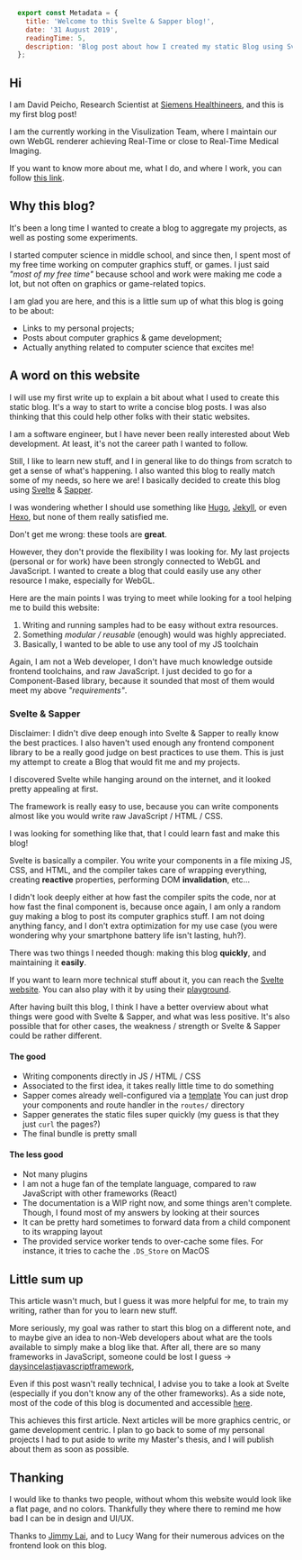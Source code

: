 ```js module
  export const Metadata = {
    title: 'Welcome to this Svelte & Sapper blog!',
    date: '31 August 2019',
    readingTime: 5,
    description: 'Blog post about how I created my static Blog using Svelte & Sapper. You may learn about a new framework!'
  };
```

## Hi

I am David Peicho, Research Scientist at [Siemens Healthineers](https://www.siemens-healthineers.com),
and this is my first blog post!

I am the currently working in the Visulization Team, where I maintain our own
WebGL renderer achieving Real-Time or close to Real-Time Medical Imaging.

If you want to know more about me, what I do, and where I work, you can follow
[this link](/).

## Why this blog?

It's been a long time I wanted to create a blog to aggregate my projects, as
well as posting some experiments.

I started computer science in middle school, and since then, I spent most of
my free time working on computer graphics stuff, or games. I just said
*"most of my free time"* because school and work were making me code a lot,
but not often on graphics or game-related topics.


I am glad you are here, and this is a little sum up of what this blog is
going to be about:
* Links to my personal projects;
* Posts about computer graphics & game development;
* Actually anything related to computer science that excites me!

## A word on this website

I will use my first write up to explain a bit about what I used to create this static
blog. It's a way to start to write a concise blog posts. I was also thinking
that this could help other folks with their static websites.

I am a software engineer, but I have never been really interested about Web
development. At least, it's not the career path I wanted to follow.

Still, I like to learn new stuff, and I in general like to do things from
scratch to get a sense of what's happening. I also wanted this blog to really
match some of my needs, so here we are! I basically decided to create this
blog using [Svelte](https://svelte.dev) & [Sapper](https://sapper.svelte.dev).

I was wondering whether I should use something like
[Hugo](https://gohugo.io), [Jekyll](https://jekyllrb.com), or even [Hexo](https://hexo.io),
but none of them really satisfied me.

Don't get me wrong: these tools are **great**.

However, they don't provide the flexibility I was looking for.
My last projects (personal or for work) have been strongly connected to
WebGL and JavaScript.
I wanted to create a blog that could easily use any other resource I make,
especially for WebGL.

Here are the main points I was trying to meet while looking for a tool helping
me to build this website:

1. Writing and running samples had to be easy without extra resources.
2. Something *modular / reusable* (enough) would was highly appreciated.
3. Basically, I wanted to be able to use any tool of my JS toolchain

Again, I am not a Web developer, I don't have much knowledge outside frontend
toolchains, and raw JavaScript. I just decided to go for a Component-Based
library, because it sounded that most of them would meet my above *"requirements"*.

### Svelte & Sapper

<p class='warn'>
  Disclaimer: I didn't dive deep enough into Svelte & Sapper to really know
  the best practices.
  I also haven't used enough any frontend component library
  to be a really good judge on best practices to use them.
  This is just my attempt to create a Blog that would fit me and my projects.
</p>

I discovered Svelte while hanging around on the internet, and it looked
pretty appealing at first.

The framework is really easy to use, because you can write components almost
like you would write raw JavaScript / HTML / CSS.

I was looking for something like that, that I could learn fast and make this blog!

Svelte is basically a compiler. You write your components in a file mixing JS,
CSS, and HTML, and the compiler takes care of wrapping everything, creating
**reactive** properties, performing DOM **invalidation**, etc...

I didn't look deeply either at how fast the compiler spits the code, nor at
how fast the final component is, because once again, I am only a random guy
making a blog to post its computer graphics stuff. I am not doing anything fancy,
and I don't extra optimization for my use case (you were wondering why your smartphone battery life isn't lasting, huh?).

There was two things I needed though: making this blog **quickly**, and maintaining it
**easily**.

If you want to learn more technical stuff about it, you can reach the
[Svelte website](https://svelte.dev). You can also play with it by using their
[playground](https://svelte.dev/examples).

After having built this blog, I think I have a better overview about what things
were good with Svelte & Sapper, and what was less positive. It's also possible
that for other cases, the weakness / strength or Svelte & Sapper could be rather
different.

#### The good

* Writing components directly in JS / HTML / CSS
* Associated to the first idea, it takes really little time to do something
* Sapper comes already well-configured via a [template](https://github.com/sveltejs/sapper-template)
You can just drop your components and route handler in the `routes/` directory
* Sapper generates the static files super quickly (my guess is that they just `curl` the pages?)
* The final bundle is pretty small

#### The less good

* Not many plugins
* I am not a huge fan of the template language, compared to raw JavaScript with
other frameworks (React)
* The documentation is a WIP right now, and some things aren't complete. Though,
I found most of my answers by looking at their sources
* It can be pretty hard sometimes to forward data from a child component to
its wrapping layout
* The provided service worker tends to over-cache some files.
For instance, it tries to cache the `.DS_Store` on MacOS

## Little sum up

This article wasn't much, but I guess it was more helpful for me, to train my
writing, rather than for you to learn new stuff.

More seriously, my goal was rather to start this blog on a different note,
and to maybe give an idea to non-Web developers about what are the tools available
to simply make a blog like that. After all, there are so many frameworks in JavaScript,
someone could be lost I guess → [daysincelastjavascriptframework](https://dayssincelastjavascriptframework.com),

Even if this post wasn't really technical, I advise you to take
a look at Svelte (especially if you don't know any of the other frameworks).
As a side note, most of the code of this blog is documented
and accessible [here](https://github.com/DavidPeicho/davidpeicho.github.io).

This achieves this first article. Next articles will be more graphics centric,
or game development centric. I plan to go back to some of my personal projects
I had to put aside to write my Master's thesis, and I will publish about them
as soon as possible.

## Thanking

I would like to thanks two people, without whom this website would look like a
flat page, and no colors. Thankfully they where there to remind me how
bad I can be in design and UI/UX.

Thanks to [Jimmy Lai](https://github.com/feedthejim/), and to Lucy Wang for their
numerous advices on the frontend look on this blog.

